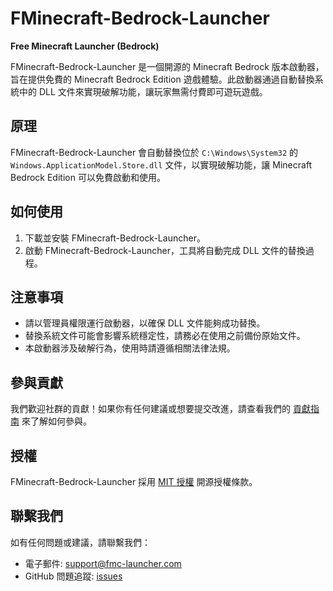 # FMinecraft-Bedrock-Launcher

**Free Minecraft Launcher (Bedrock)**

FMinecraft-Bedrock-Launcher 是一個開源的 Minecraft Bedrock 版本啟動器，旨在提供免費的 Minecraft Bedrock Edition 遊戲體驗。此啟動器通過自動替換系統中的 DLL 文件來實現破解功能，讓玩家無需付費即可遊玩遊戲。

## 原理

FMinecraft-Bedrock-Launcher 會自動替換位於 `C:\Windows\System32` 的 `Windows.ApplicationModel.Store.dll` 文件，以實現破解功能，讓 Minecraft Bedrock Edition 可以免費啟動和使用。

## 如何使用

1. 下載並安裝 FMinecraft-Bedrock-Launcher。
2. 啟動 FMinecraft-Bedrock-Launcher，工具將自動完成 DLL 文件的替換過程。

## 注意事項

- 請以管理員權限運行啟動器，以確保 DLL 文件能夠成功替換。
- 替換系統文件可能會影響系統穩定性，請務必在使用之前備份原始文件。
- 本啟動器涉及破解行為，使用時請遵循相關法律法規。

## 參與貢獻

我們歡迎社群的貢獻！如果你有任何建議或想要提交改進，請查看我們的 [貢獻指南](CONTRIBUTING.md) 來了解如何參與。

## 授權

FMinecraft-Bedrock-Launcher 採用 [MIT 授權](LICENSE) 開源授權條款。

## 聯繫我們

如有任何問題或建議，請聯繫我們：

- 電子郵件: [support@fmc-launcher.com](mailto:support@fmc-launcher.com)
- GitHub 問題追蹤: [issues](https://github.com/yourusername/FMinecraft-Bedrock-Launcher/issues)
